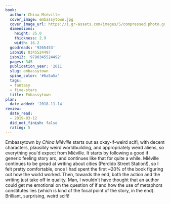```yaml
---
book:
  author: China Miéville
  cover_image: embassytown.jpg
  cover_image_url: https://i.gr-assets.com/images/S/compressed.photo.goodreads.com/books/1320470326l/9265453._SX98_.jpg
  dimensions:
    height: 25.0
    thickness: 2.9
    width: 16.2
  goodreads: '9265453'
  isbn10: 0345524497
  isbn13: '9780345524492'
  pages: 345
  publication_year: '2011'
  slug: embassytown
  spine_color: '#6a5a5a'
  tags:
  - fantasy
  - five-stars
  title: Embassytown
plan:
  date_added: '2018-11-14'
review:
  date_read:
  - 2019-03-12
  did_not_finish: false
  rating: 5
---
```


Embassytown by *China Miéville* starts out as okay-if-weird scifi, with decent characters, plausibly weird worldbuilding, and appropriately weird aliens, so everything you'd expect from Miéville. It starts by following a good if generic feeling story arc, and continues like that for quite a while. Miéville continues to be gread at writing about cities (Perdido Street Station!), so I felt pretty comfortable, once I had spent the first ~20% of the book figuring out how the world worked. Then, towards the end, both the action and the writing just take off in quality. Man, I wouldn't have thought that an author could get me emotional on the question of if and how the use of metaphors constitutes lies (which is kind of the focal point of the story, in the end). Brilliant, surprising, weird scifi!
